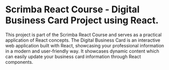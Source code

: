 # Scrimba React Course - Digital Business Card Project using React.
This project is part of the Scrimba React Course and serves as a practical application of React concepts. The Digital Business Card is an interactive web application built with React, showcasing your professional information in a modern and user-friendly way. It showcases dynamic content which can easily update your business card information through React components.
